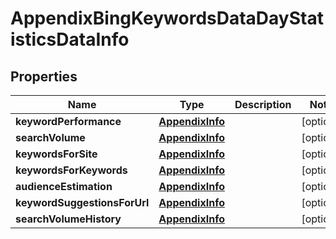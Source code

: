 

# AppendixBingKeywordsDataDayStatisticsDataInfo


## Properties

| Name | Type | Description | Notes |
|------------ | ------------- | ------------- | -------------|
|**keywordPerformance** | [**AppendixInfo**](AppendixInfo.md) |  |  [optional] |
|**searchVolume** | [**AppendixInfo**](AppendixInfo.md) |  |  [optional] |
|**keywordsForSite** | [**AppendixInfo**](AppendixInfo.md) |  |  [optional] |
|**keywordsForKeywords** | [**AppendixInfo**](AppendixInfo.md) |  |  [optional] |
|**audienceEstimation** | [**AppendixInfo**](AppendixInfo.md) |  |  [optional] |
|**keywordSuggestionsForUrl** | [**AppendixInfo**](AppendixInfo.md) |  |  [optional] |
|**searchVolumeHistory** | [**AppendixInfo**](AppendixInfo.md) |  |  [optional] |




